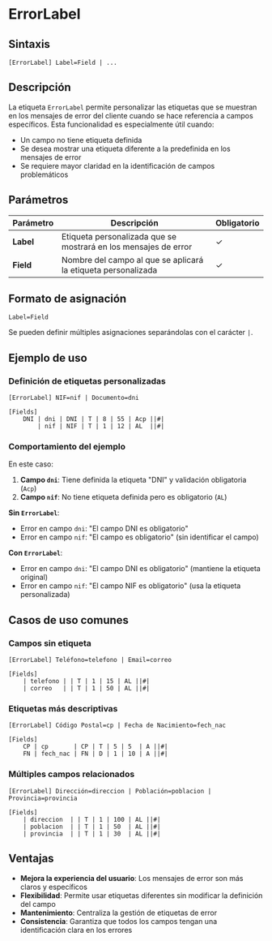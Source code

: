 # ErrorLabel

## Sintaxis

```
[ErrorLabel] Label=Field | ...
```

## Descripción

La etiqueta `ErrorLabel` permite personalizar las etiquetas que se muestran en los mensajes de error del cliente cuando se hace referencia a campos específicos. Esta funcionalidad es especialmente útil cuando:

- Un campo no tiene etiqueta definida
- Se desea mostrar una etiqueta diferente a la predefinida en los mensajes de error
- Se requiere mayor claridad en la identificación de campos problemáticos

## Parámetros

| Parámetro | Descripción | Obligatorio |
|-----------|-------------|-------------|
| **Label** | Etiqueta personalizada que se mostrará en los mensajes de error | ✓ |
| **Field** | Nombre del campo al que se aplicará la etiqueta personalizada | ✓ |

## Formato de asignación

```
Label=Field
```

Se pueden definir múltiples asignaciones separándolas con el carácter `|`.

## Ejemplo de uso

### Definición de etiquetas personalizadas
```
[ErrorLabel] NIF=nif | Documento=dni

[Fields]
    DNI | dni | DNI | T | 8 | 55 | Acp ||#|
        | nif | NIF | T | 1 | 12 | AL  ||#|
```

### Comportamiento del ejemplo

En este caso:

1. **Campo `dni`**: Tiene definida la etiqueta "DNI" y validación obligatoria (`Acp`)
2. **Campo `nif`**: No tiene etiqueta definida pero es obligatorio (`AL`)

**Sin `ErrorLabel`**:
- Error en campo `dni`: "El campo DNI es obligatorio"
- Error en campo `nif`: "El campo es obligatorio" (sin identificar el campo)

**Con `ErrorLabel`**:
- Error en campo `dni`: "El campo DNI es obligatorio" (mantiene la etiqueta original)
- Error en campo `nif`: "El campo NIF es obligatorio" (usa la etiqueta personalizada)

## Casos de uso comunes

### Campos sin etiqueta
```
[ErrorLabel] Teléfono=telefono | Email=correo

[Fields]
    | telefono | | T | 1 | 15 | AL ||#|
    | correo   | | T | 1 | 50 | AL ||#|
```

### Etiquetas más descriptivas
```
[ErrorLabel] Código Postal=cp | Fecha de Nacimiento=fech_nac

[Fields]
    CP | cp       | CP | T | 5 | 5  | A ||#|
    FN | fech_nac | FN | D | 1 | 10 | A ||#|
```

### Múltiples campos relacionados
```
[ErrorLabel] Dirección=direccion | Población=poblacion | Provincia=provincia

[Fields]
    | direccion  | | T | 1 | 100 | AL ||#|
    | poblacion  | | T | 1 | 50  | AL ||#|
    | provincia  | | T | 1 | 30  | AL ||#|
```

## Ventajas

- **Mejora la experiencia del usuario**: Los mensajes de error son más claros y específicos
- **Flexibilidad**: Permite usar etiquetas diferentes sin modificar la definición del campo
- **Mantenimiento**: Centraliza la gestión de etiquetas de error
- **Consistencia**: Garantiza que todos los campos tengan una identificación clara en los errores
